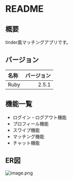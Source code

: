 # README

## 概要
tinder風マッチングアプリです。


## バージョン

|名称|バージョン|
|:---|---:|
|Ruby|2.5.1|


## 機能一覧
- ログイン・ログアウト機能
- プロフィール機能
- スワイプ機能
- マッチング機能
- チャット機能


## ER図

![image.png](https://qiita-image-store.s3.ap-northeast-1.amazonaws.com/0/305143/78644229-a470-599e-3c09-3e4efe918887.png)
